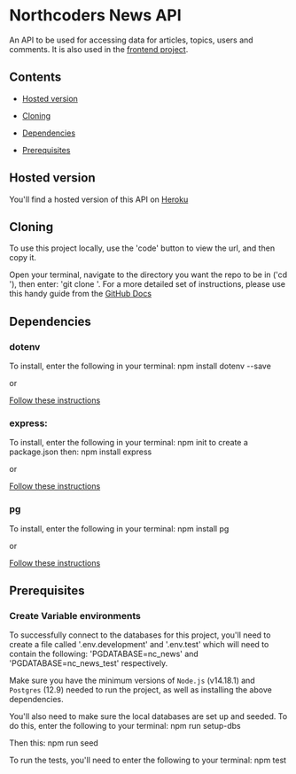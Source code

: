 # Northcoders News API

An API to be used for accessing data for articles, topics, users and comments. It is also used in the [frontend project](https://github.com/HalfElfAlistair/nc-news).

## Contents

- [Hosted version](#Hosted-version)

- [Cloning](#Cloning)

- [Dependencies](#Dependencies)

- [Prerequisites](#Prerequisites)

## Hosted version

You'll find a hosted version of this API on [Heroku](https://powerful-hollows-04803.herokuapp.com/api)

## Cloning

To use this project locally, use the 'code' button to view the url, and then copy it.

Open your terminal, navigate to the directory you want the repo to be in ('cd '), then enter: 'git clone '. For a more detailed set of instructions, please use this handy guide from the [GitHub Docs](https://docs.github.com/en/repositories/creating-and-managing-repositories/cloning-a-repository)

## Dependencies

### dotenv

To install, enter the following in your terminal: npm install dotenv --save

or

[Follow these instructions](https://www.npmjs.com/package/dotenv)

### express:

To install, enter the following in your terminal: npm init
to create a package.json then: npm install express

or

[Follow these instructions](https://expressjs.com/en/starter/installing.html)

### pg

To install, enter the following in your terminal: npm install pg

or

[Follow these instructions](https://www.npmjs.com/package/pg)

## Prerequisites

### Create Variable environments

To successfully connect to the databases for this project, you'll need to create a file called '.env.development' and '.env.test' which will need to contain the following: 'PGDATABASE=nc_news' and 'PGDATABASE=nc_news_test' respectively.

Make sure you have the minimum versions of `Node.js` (v14.18.1) and `Postgres` (12.9) needed to run the project, as well as installing the above dependencies.

You'll also need to make sure the local databases are set up and seeded. To do this, enter the following to your terminal: npm run setup-dbs

Then this: npm run seed

To run the tests, you'll need to enter the following to your terminal: npm test
